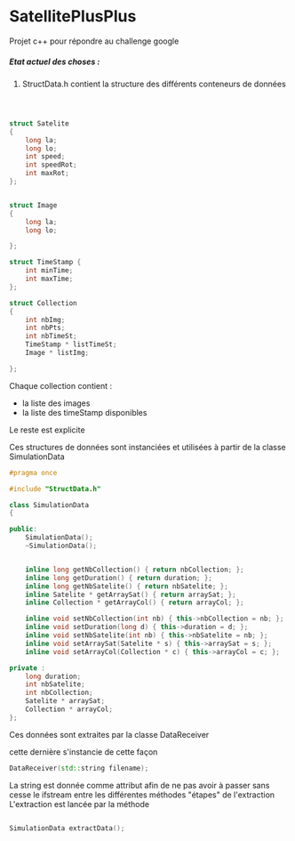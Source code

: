 

# SatellitePlusPlus


Projet c++ pour répondre au challenge google




##### Etat actuel des choses :

1. StructData.h contient la structure des différents conteneurs de données



```cpp



struct Satelite
{
	long la;
	long lo;
	int speed;
	int speedRot;
	int maxRot;
};


struct Image
{
	long la;
	long lo;

};

struct TimeStamp {
	int minTime;
	int maxTime;
};

struct Collection
{
	int nbImg;
	int nbPts;
	int nbTimeSt;
	TimeStamp * listTimeSt;
	Image * listImg;

};

```


Chaque collection contient :
  - la liste des images
  - la liste des timeStamp disponibles

Le reste est explicite


Ces structures de données sont instanciées et utilisées à partir de la classe SimulationData

```cpp
#pragma once

#include "StructData.h"

class SimulationData
{

public:
	SimulationData();
	~SimulationData();


	inline long getNbCollection() { return nbCollection; };
	inline long getDuration() { return duration; };
	inline long getNbSatelite() { return nbSatelite; };
	inline Satelite * getArraySat() { return arraySat; };
	inline Collection * getArrayCol() { return arrayCol; };

	inline void setNbCollection(int nb) { this->nbCollection = nb; };
	inline void setDuration(long d) { this->duration = d; };
	inline void setNbSatelite(int nb) { this->nbSatelite = nb; };
	inline void setArraySat(Satelite * s) { this->arraySat = s; };
	inline void setArrayCol(Collection * c) { this->arrayCol = c; };

private :
	long duration;
	int nbSatelite;
	int nbCollection;
	Satelite * arraySat;
	Collection * arrayCol;
};

```


Ces données sont extraites par la classe DataReceiver

cette dernière s'instancie de cette façon


```cpp
DataReceiver(std::string filename);
```

La string est donnée comme attribut afin de ne pas avoir à passer sans cesse le ifstream entre les différentes méthodes "étapes" de l'extraction
L'extraction est lancée par la méthode

```cpp

SimulationData extractData();

```
